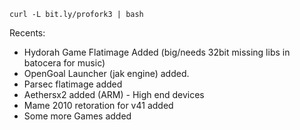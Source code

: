 `curl -L bit.ly/profork3 | bash`

Recents:
* Hydorah Game Flatimage Added (big/needs 32bit missing libs in batocera for music)
* OpenGoal Launcher (jak engine) added.
* Parsec flatimage added
* Aethersx2 added (ARM) - High end devices
* Mame 2010 retoration for v41 added
* Some more Games added

